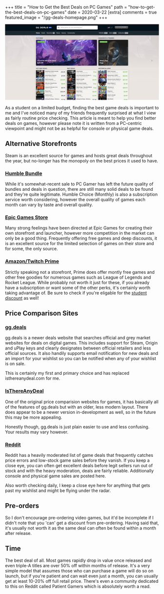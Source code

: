 +++
title = "How to Get the Best Deals on PC Games"
path = "how-to-get-the-best-deals-on-pc-games"
date = 2020-03-22
[extra]
comments = true
featured_image = "/gg-deals-homepage.png"
+++

![gg.deals homepage](/gg-deals-homepage.png "gg.deals homepage")

As a student on a limited budget, finding the best game deals is important to me and I've noticed many of my friends frequently surprised at what I view as fairly routine price checking. This article is meant to help you find better deals on games, however please note it is written from a PC-centric viewpoint and might not be as helpful for console or physical game deals.

## Alternative Storefronts

Steam is an excellent source for games and hosts great deals throughout the year, but no-longer has the monopoly on the best prices it used to have.

### [Humble Bundle](https://www.humblebundle.com/)
While it's somewhat-recent sale to PC Gamer has left the future quality of bundles and deals in question, there are still many solid deals to be found and they're quite legitimate. Humble Choice (Monthly) is also a subscription service worth considering, however the overall quality of games each month can vary by taste and overall quality.

### [Epic Games Store](https://www.epicgames.com/store/en-US/)
Many strong feelings have been directed at Epic Games for creating their own storefront and launcher, however more competition in the market can only be a good thing. Frequently offering free games and deep discounts, it is an excellent source for the limited selection of games on their store and for some, the only source.

### [Amazon/Twitch Prime](https://twitch.amazon.com/tp)
Strictly speaking not a storefront, Prime does offer montly free games and other free goodies for numerous games such as League of Legends and Rocket League. While probably not worth it just for these, if you already have a subscription or want some of the other perks, it's certainly worth taking advantage of. Be sure to check if you're eligable for the [student discount](https://www.amazon.com/Amazon-Student/) as well!

## Price Comparison Sites

### [gg.deals](https://gg.deals/)
gg.deals is a newer deals website that searches official and grey market websites for deals on digital games. This includes support for Steam, Origin and uPlay keys and clearly designates between official retailers and less official sources. It also handily supports email notification for new deals and an import for your wishlist so you can be notified when any of your wishlist is on sale.

This is certainly my first and primary choice and has replaced isthereanydeal.com for me.

### [IsThereAnyDeal](https://isthereanydeal.com/)
One of the original price comparision websites for games, it has basically all of the features of gg.deals but with an older, less modern layout. There does appear to be a newer version in-development as well, so in the future this may be more appealing.

Honestly though, gg.deals is just plain easier to use and less confusing. Your results may vary however.

### [Reddit](https://www.reddit.com/r/gamedeals)
Reddit has a heavily moderated list of game deals that frequently catches price errors and low-stock game sales before they vanish. If you keep a close eye, you can often get excellent deals before legit sellers run out of stock and with the heavy moderation, deals are fairly reliable. Additionally console and physical game sales are posted here.

Also worth checking daily, I keep a close eye here for anything that gets past my wishlist and might be flying under the radar.

## Pre-orders
So I don't encourage pre-ordering video games, but it'd be incomplete if I didn't note that you 'can' get a discount from pre-ordering. Having said that, it's usually not worth it as the same deal can often be found within a month after release.

## Time
The best deal of all. Most games rapidly drop in value once released and even triple-A titles are over 50% off within months of release. It's a very simple model that assumes those who can purchase a game will do so on launch, but if you're patient and can wait even just a month, you can usually get at least 10-20% off full retail price. There's even a community dedicated to this on Reddit called Patient Gamers which is absolutely worth a read.